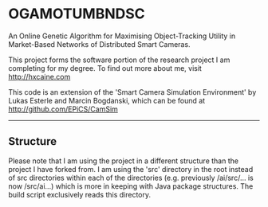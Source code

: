 OGAMOTUMBNDSC
=============

An Online Genetic Algorithm for Maximising Object-Tracking Utility in Market-Based Networks of Distributed Smart Cameras.

This project forms the software portion of the research project I am completing for my degree. To find out more about me, visit http://hxcaine.com

This code is an extension of the 'Smart Camera Simulation Environment' by Lukas Esterle and Marcin Bogdanski, which can be found at http://github.com/EPiCS/CamSim

* * *

Structure
---------

Please note that I am using the project in a different structure than the project I have forked from. I am using the 'src' directory in the root instead of src directories within each of the directories (e.g. previously /ai/src/... is now /src/ai...) which is more in keeping with Java package structures. The build script exclusively reads this directory.